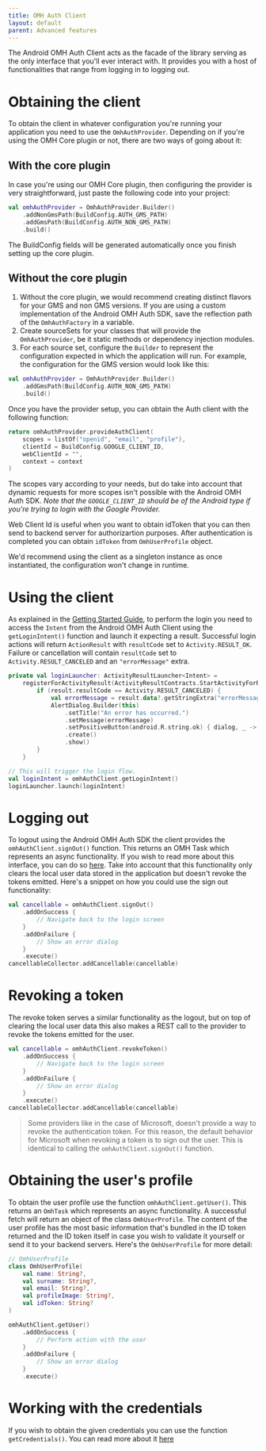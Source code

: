 ```yaml
---
title: OMH Auth Client
layout: default
parent: Advanced features
---
```


The Android OMH Auth Client acts as the facade of the library serving as the only interface that
you'll ever interact with. It provides you with a host of functionalities that range from logging in
to logging out.

# Obtaining the client

To obtain the client in whatever configuration you're running your application you need to use
the `OmhAuthProvider`. Depending on if you're using the OMH Core plugin or not, there are two ways
of going about it:

## With the core plugin

In case you're using our OMH Core plugin, then configuring the provider is very straightforward,
just paste the following code into your project:

```kotlin
val omhAuthProvider = OmhAuthProvider.Builder()
    .addNonGmsPath(BuildConfig.AUTH_GMS_PATH)
    .addGmsPath(BuildConfig.AUTH_NON_GMS_PATH)
    .build()
```

The BuildConfig fields will be generated automatically once you finish setting up the core plugin.

## Without the core plugin

1. Without the core plugin, we would recommend creating distinct flavors for your GMS and non GMS
   versions. If you are using a custom implementation of the Android OMH Auth SDK, save the
   reflection path of the `OmhAuthFactory` in a variable.
2. Create sourceSets for your classes that will provide the `OmhAuthProvider`, be it static methods
   or dependency injection modules.
3. For each source set, configure the `Builder` to represent the configuration expected in which the
   application will run. For example, the configuration for the GMS version would look like this:

```kotlin
val omhAuthProvider = OmhAuthProvider.Builder()
    .addGmsPath(BuildConfig.AUTH_NON_GMS_PATH)
    .build()
```

Once you have the provider setup, you can obtain the Auth client with the following function:

```kotlin
return omhAuthProvider.provideAuthClient(
    scopes = listOf("openid", "email", "profile"),
    clientId = BuildConfig.GOOGLE_CLIENT_ID,
    webClientId = "",
    context = context
)
```

The scopes vary according to your needs, but do take into account that dynamic requests for more
scopes isn't possible with the Android OMH Auth SDK. _Note that the `GOOGLE_CLIENT_ID` should be of
the Android type if you're trying to login with the Google Provider._

Web Client Id is useful when you want to obtain idToken that you can then send to backend server for authorizartion purposes. After authentication is completed you can obtain `idToken` from `OmhUserProfile` object.  

We'd recommend using the client as a singleton instance as once instantiated, the configuration
won't change in runtime.

# Using the client

As explained in
the [Getting Started Guide](/README.md), to perform the login you need to access the `Intent` from
the Android OMH Auth Client using the `getLoginIntent()` function and launch it expecting a result.
Successful login actions will return `ActionResult` with `resultCode` set to `Activity.RESULT_OK`.
Failure or cancellation will contain `resultCode` set to `Activity.RESULT_CANCELED` and
an `"errorMessage"` extra.

```kotlin
private val loginLauncher: ActivityResultLauncher<Intent> =
    registerForActivityResult(ActivityResultContracts.StartActivityForResult()) { result ->
        if (result.resultCode == Activity.RESULT_CANCELED) {
            val errorMessage = result.data?.getStringExtra("errorMessage")
            AlertDialog.Builder(this)
                .setTitle("An error has occurred.")
                .setMessage(errorMessage)
                .setPositiveButton(android.R.string.ok) { dialog, _ -> dialog.dismiss() }
                .create()
                .show()
        }
    }

// This will trigger the login flow.
val loginIntent = omhAuthClient.getLoginIntent()
loginLauncher.launch(loginIntent)
```

# Logging out

To logout using the Android OMH Auth SDK the client provides the `omhAuthClient.signOut()` function.
This returns an OMH Task which represents an async functionality. If you wish to read more about
this interface, you can do so [here](./OMH-Task.md). Take into account that this
functionality only clears the local user data stored in the application but doesn't revoke the
tokens emitted. Here's a snippet on how you could use the sign out functionality:

```kotlin
val cancellable = omhAuthClient.signOut()
    .addOnSuccess {
        // Navigate back to the login screen
    }
    .addOnFailure {
        // Show an error dialog
    }
    .execute()
cancellableCollector.addCancellable(cancellable)
```

# Revoking a token

The revoke token serves a similar functionality as the logout, but on top of clearing the local user
data this also makes a REST call to the provider to revoke the tokens emitted for the user.

```kotlin
val cancellable = omhAuthClient.revokeToken()
    .addOnSuccess {
        // Navigate back to the login screen
    }
    .addOnFailure {
        // Show an error dialog
    }
    .execute()
cancellableCollector.addCancellable(cancellable)
```

> Some providers like in the case of Microsoft, doesn't provide a way to revoke the authentication
> token. For this reason, the default behavior for Microsoft when revoking a token is to sign out the
> user. This is identical to calling the `omhAuthClient.signOut()` function.

# Obtaining the user's profile

To obtain the user profile use the function `omhAuthClient.getUser()`. This returns an `OmhTask`
which represents an async functionality. A successful fetch will return an object of the
class `OmhUserProfile`. The content of the user profile has the most basic information that's
bundled in the ID token returned and the ID token itself in case you wish to validate it yourself or
send it to your backend servers. Here's the `OmhUserProfile` for more detail:

```kotlin
// OmhUserProfile
class OmhUserProfile(
    val name: String?,
    val surname: String?,
    val email: String?,
    val profileImage: String?,
    val idToken: String?
)

omhAuthClient.getUser()
    .addOnSuccess {
        // Perform action with the user
    }
    .addOnFailure {
        // Show an error dialog
    }
    .execute()
```

# Working with the credentials

If you wish to obtain the given credentials you can use the function `getCredentials()`. You can
read more about it [here](./OMH-Credentials.md)
